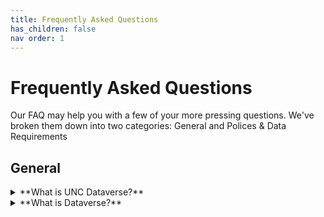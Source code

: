 ```yaml
---
title: Frequently Asked Questions
has_children: false
nav order: 1
---
```


# Frequently Asked Questions

Our FAQ may help you with a few of your more pressing questions. We've broken them down into two categories: General and Polices & Data Requirements

## General

<details>
  <summary>**What is UNC Dataverse?**</summary>
  
  The UNC Dataverse is the University of North Carolina's data repository. It is available to all UNC faculty, students, and staff, as well as to the general public for sharing and preserving research data and data related materials. The UNC Dataverse is managed and maintained by <a href="https://odum.unc.edu">The Odum Institute</a>.
  
  Users are encouraged to explore the tool using our Demo UNC Dataverse (link to be included later), our tutorials, as well as this user guide. If you have further questions, please contact The Odum Institute Data Archive at (include email link). 
</details>

<details>
  <summary>**What is Dataverse?**</summary>
  
  Dataverse is an open source web-based platform for sharing, preserving, and finding research data. It was developed by IQSS at Harvard University and has been enhanced and adopted by many institutions across the world. For a brief overview of Dataverse's history and features, please view the video below, or visit the dataverse project (add link) 
</details>
